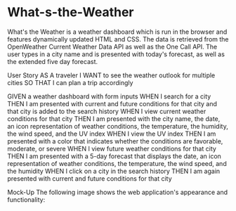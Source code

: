 # What-s-the-Weather

What's the Weather is a weather dashboard which is run in the browser and features dynamically updated HTML and CSS. The data is retrieved from the OpenWeather Current Weather Data API as well as the One Call API. The user types in a city name and is presented with today's forecast, as well as the extended five day forecast. 

User Story
AS A traveler
I WANT to see the weather outlook for multiple cities
SO THAT I can plan a trip accordingly

GIVEN a weather dashboard with form inputs
WHEN I search for a city
THEN I am presented with current and future conditions for that city and that city is added to the search history
WHEN I view current weather conditions for that city
THEN I am presented with the city name, the date, an icon representation of weather conditions, the temperature, the humidity, the wind speed, and the UV index
WHEN I view the UV index
THEN I am presented with a color that indicates whether the conditions are favorable, moderate, or severe
WHEN I view future weather conditions for that city
THEN I am presented with a 5-day forecast that displays the date, an icon representation of weather conditions, the temperature, the wind speed, and the humidity
WHEN I click on a city in the search history
THEN I am again presented with current and future conditions for that city

Mock-Up
The following image shows the web application's appearance and functionality:


